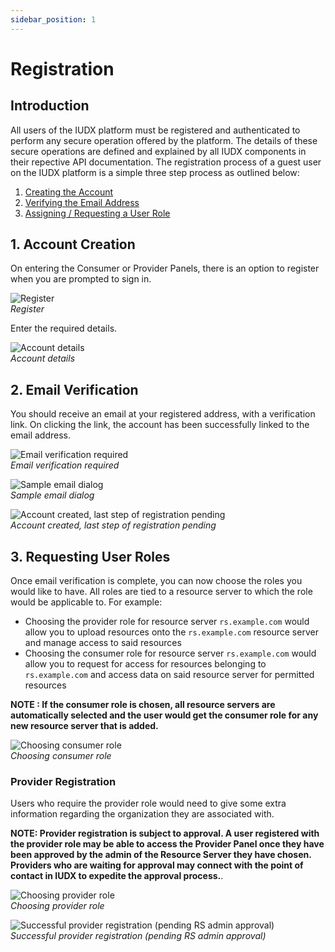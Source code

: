 ```yaml
---
sidebar_position: 1
---
```


# Registration

## Introduction

All users of the IUDX platform must be registered and authenticated to perform any secure operation offered by the platform. The details of these secure operations are defined and explained by all IUDX components in their repective API documentation. The registration process of a guest user on the IUDX platform is a simple three step process as outlined below:

1. [Creating the Account](#1-account-creation)
2. [Verifying the Email Address](#2-email-verification)
3. [Assigning / Requesting a User Role](#3-requesting-user-roles)

## 1. Account Creation

On entering the Consumer or Provider Panels, there is an option to register when you are prompted to sign in.

![Register](../resources/auth/reg.png)<br/>
*Register*

Enter the required details.

![Account details](../resources/auth/first-step-reg.png)<br/>
*Account details*

## 2. Email Verification

You should receive an email at your registered address, with a verification link. On clicking the link, the account has been successfully linked to the email address.

![Email verification required](../resources/auth/email-verification.png)<br/>
*Email verification required*

![Sample email dialog](../resources/auth/sample-email.png)<br/>
*Sample email dialog*

![Account created, last step of registration pending](../resources/auth/last-step.png)<br/>
*Account created, last step of registration pending*

## 3. Requesting User Roles

Once email verification is complete, you can now choose the roles you would like to have. All roles are tied to a resource server to which the role would be applicable to. For example:
* Choosing the provider role for resource server `rs.example.com` would allow you to upload resources onto the `rs.example.com` resource server and manage access to said resources
* Choosing the consumer role for resource server `rs.example.com` would allow you to request for access for resources belonging to `rs.example.com` and access data on said resource server for permitted resources

**NOTE : If the consumer role is chosen, all resource servers are automatically selected and the user would get the consumer role for any new resource server that is added.**

![Choosing consumer role](../resources/auth/cons-role.png)<br/>
*Choosing consumer role*

### Provider Registration

Users who require the provider role would need to give some extra information regarding the organization they are associated with. 

**NOTE: Provider registration is subject to approval. A user registered with the provider role may be able to access the Provider Panel once they have been approved by the admin of the Resource Server they have chosen. Providers who are waiting for approval may connect with the point of contact in IUDX to expedite the approval process.**.

![Choosing provider role](../resources/auth/prov-role.png)<br/>
*Choosing provider role*

![Successful provider registration (pending RS admin approval)](../resources/auth/succ-prov-reg.png)<br/>
*Successful provider registration (pending RS admin approval)*
